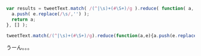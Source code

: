 ```javascript
var results = tweetText.match( /(^|\s)+(#\S+)/g ).reduce( function( a, e ){
  a.push( e.replace(/\s/,'') );
  return a;
}, [] );
```

```javascript
tweetText.match(/(^|\s)+(#\S+)/g).reduce(function(a,e){a.push(e.replace(/\s/,''));return a;},[]);
```

うーん。。。
